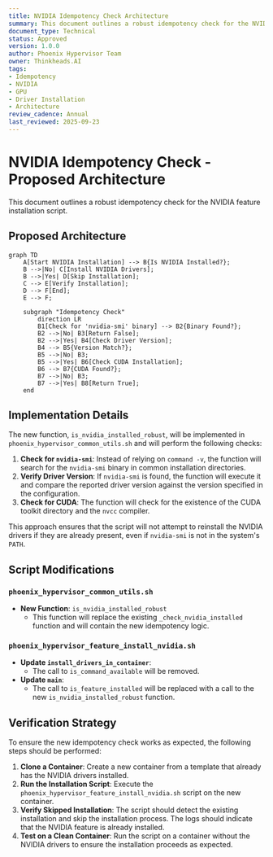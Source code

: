 ```yaml
---
title: NVIDIA Idempotency Check Architecture
summary: This document outlines a robust idempotency check for the NVIDIA feature installation script.
document_type: Technical
status: Approved
version: 1.0.0
author: Phoenix Hypervisor Team
owner: Thinkheads.AI
tags:
- Idempotency
- NVIDIA
- GPU
- Driver Installation
- Architecture
review_cadence: Annual
last_reviewed: 2025-09-23
---
```


# NVIDIA Idempotency Check - Proposed Architecture

This document outlines a robust idempotency check for the NVIDIA feature installation script.

## Proposed Architecture

```mermaid
graph TD
    A[Start NVIDIA Installation] --> B{Is NVIDIA Installed?};
    B -->|No| C[Install NVIDIA Drivers];
    B -->|Yes| D[Skip Installation];
    C --> E[Verify Installation];
    D --> F[End];
    E --> F;

    subgraph "Idempotency Check"
        direction LR
        B1[Check for 'nvidia-smi' binary] --> B2{Binary Found?};
        B2 -->|No| B3[Return False];
        B2 -->|Yes| B4[Check Driver Version];
        B4 --> B5{Version Match?};
        B5 -->|No| B3;
        B5 -->|Yes| B6[Check CUDA Installation];
        B6 --> B7{CUDA Found?};
        B7 -->|No| B3;
        B7 -->|Yes| B8[Return True];
    end
```

## Implementation Details

The new function, `is_nvidia_installed_robust`, will be implemented in `phoenix_hypervisor_common_utils.sh` and will perform the following checks:

1.  **Check for `nvidia-smi`**: Instead of relying on `command -v`, the function will search for the `nvidia-smi` binary in common installation directories.
2.  **Verify Driver Version**: If `nvidia-smi` is found, the function will execute it and compare the reported driver version against the version specified in the configuration.
3.  **Check for CUDA**: The function will check for the existence of the CUDA toolkit directory and the `nvcc` compiler.

This approach ensures that the script will not attempt to reinstall the NVIDIA drivers if they are already present, even if `nvidia-smi` is not in the system's `PATH`.

## Script Modifications

### `phoenix_hypervisor_common_utils.sh`

- **New Function**: `is_nvidia_installed_robust`
  - This function will replace the existing `_check_nvidia_installed` function and will contain the new idempotency logic.

### `phoenix_hypervisor_feature_install_nvidia.sh`

- **Update `install_drivers_in_container`**:
  - The call to `is_command_available` will be removed.
- **Update `main`**:
  - The call to `is_feature_installed` will be replaced with a call to the new `is_nvidia_installed_robust` function.

## Verification Strategy

To ensure the new idempotency check works as expected, the following steps should be performed:

1.  **Clone a Container**: Create a new container from a template that already has the NVIDIA drivers installed.
2.  **Run the Installation Script**: Execute the `phoenix_hypervisor_feature_install_nvidia.sh` script on the new container.
3.  **Verify Skipped Installation**: The script should detect the existing installation and skip the installation process. The logs should indicate that the NVIDIA feature is already installed.
4.  **Test on a Clean Container**: Run the script on a container without the NVIDIA drivers to ensure the installation proceeds as expected.